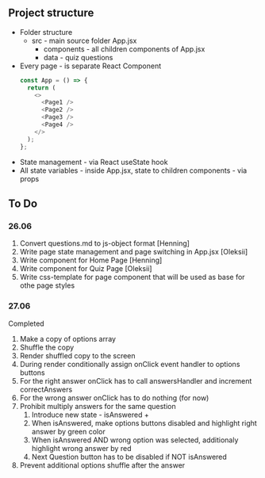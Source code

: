 ## Project structure

- Folder structure
  - src - main source folder
    App.jsx
    - components - all children components of App.jsx
    - data - quiz questions
- Every page - is separate React Component
  ```js
  const App = () => {
    return (
      <>
        <Page1 />
        <Page2 />
        <Page3 />
        <Page4 />
      </>
    );
  };
  ```
- State management - via React useState hook
- All state variables - inside App.jsx, state to children components - via props

## To Do

### 26.06

1. Convert questions.md to js-object format [Henning]
2. Write page state management and page switching in App.jsx [Oleksii]
3. Write component for Home Page [Henning]
4. Write component for Quiz Page [Oleksii]
5. Write css-template for page component that will be used as base for othe page styles

### 27.06

Completed

1. Make a copy of options array
2. Shuffle the copy
3. Render shuffled copy to the screen
4. During render conditionally assign onClick event handler to options buttons
5. For the right answer onClick has to call answersHandler and increment correctAnswers
6. For the wrong answer onClick has to do nothing (for now)
7. Prohibit multiply answers for the same question
   1. Introduce new state - isAnswered +
   2. When isAnswered, make options buttons disabled and highlight right answer by green color
   3. When isAnswered AND wrong option was selected, additionaly highlight wrong answer by red
   4. Next Question button has to be disabled if NOT isAnswered
8. Prevent additional options shuffle after the answer
